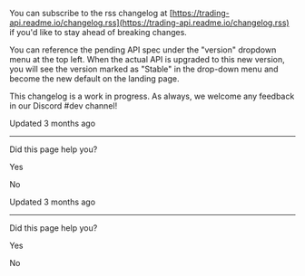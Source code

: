 You can subscribe to the rss changelog at [https://trading-api.readme.io/changelog.rss](https://trading-api.readme.io/changelog.rss) if you'd like to stay ahead of breaking changes.

You can reference the pending API spec under the "version" dropdown menu at the top left. When the actual API is upgraded to this new version, you will see the version marked as "Stable" in the drop-down menu and become the new default on the landing page.

This changelog is a work in progress. As always, we welcome any feedback in our Discord #dev channel!

Updated 3 months ago

* * *

Did this page help you?

Yes

No

Updated 3 months ago

* * *

Did this page help you?

Yes

No